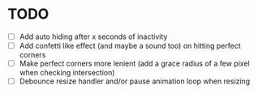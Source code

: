 # TODO

- [ ] Add auto hiding after x seconds of inactivity
- [ ] Add confetti like effect (and maybe a sound too) on hitting perfect corners
- [ ] Make perfect corners more lenient (add a grace radius of a few pixel when checking intersection)
- [ ] Debounce resize handler and/or pause animation loop when resizing